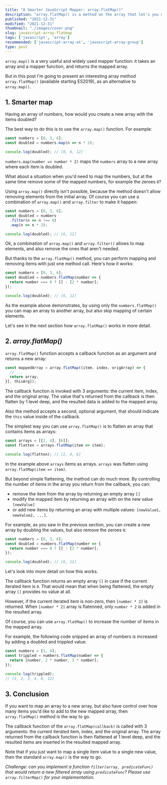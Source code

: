 ```yaml
---
title: "A Smarter JavaScript Mapper: array.flatMap()"
description: "array.flatMap() is a method on the array that let's you map elements a littler smarter."  
published: "2021-12-31"
modified: "2021-12-31"
thumbnail: "./images/cover.png"
slug: javascript-array-flatmap
tags: ['javascript', 'array']
recommended: ['javascript-array-at', 'javascript-array-group']
type: post
---
```


`array.map()` is a very useful and widely used mapper function: it takes an array and a mapper function, and returns the mapped array.  

But in this post I'm going to present an interesting array method `array.flatMap()` (available starting ES2019), as an alternative to `array.map()`.  

## 1. Smarter map

Having an array of numbers, how would you create a new array with the items doubled?  

The best way to do this is to use the `array.map()` function. For example:

```javascript
const numbers = [0, 3, 6];
const doubled = numbers.map(n => n * 2);

console.log(doubled); // [0, 6, 12]
```

`numbers.map(number => number * 2)` maps the `numbers` array to a new array where each item is doubled.  

What about a situation when you'd need to map the numbers, but at the same time remove some of the mapped numbers, for example 
the zeroes `0`?

Using `array.map()` directly isn't possible, because the method doesn't allow removing elements from the initial array. Of course you can use a combination of `array.map()` and `array.filter` to make it happen:

```javascript
const numbers = [0, 3, 6];
const doubled = numbers
  .filter(n => n !== 0)
  .map(n => n * 2);

console.log(doubled); // [6, 12]
```

Ok, a combination of `array.map()` and `array.filter()` allows to map elements, and also remove the ones that aren't needed.  

But thanks to the `array.flatMap()` method, you can perform mapping and removing items with just one method call. Here's how it works:

```javascript
const numbers = [0, 3, 6];
const doubled = numbers.flatMap(number => {
  return number === 0 ? [] : [2 * number];
});

console.log(doubled); // [6, 12]
```

As the example above demonstrates, by using only the `numbers.flatMap()` you can map an array to another array, but also skip mapping of certain elements.  

Let's see in the next section how `array.flatMap()` works in more detail.  

## 2. *array.flatMap()*

`array.flatMap()` function accepts a callback function as an argument and returns a new array:

```javascript
const mappedArray = array.flatMap((item, index, origArray) => {
  // ...
  return array;
}[, thisArg]);
```

The callback function is invoked with 3 arguments: the current item, index, and the original array. The value that's returned from the callback is then flatten by 1 level deep, and the resulted data is added to the mapped array.  

Also the method accepts a second, optional argument, that should indicate the `this` value inside of the callback.  

The simplest way you can use `array.flatMap()` is to flatten an array that contains items as arrays:

```javascript
const arrays = [[2, 4], [6]];
const flatten = arrays.flatMap(item => item);

console.log(flatten); // [2, 4, 6]
```

In the example above `arrays` items as arrays. `arrays` was flatten using `array.flatMap(item => item)`.  

But beyond simple flattening, the method can do much more. By controlling the number of items in the array you return from the callback, you can:

* remove the item from the array by returning an empty array `[]`
* modify the mapped item by returning an array with on the new value `[newValue]`
* or add new items by returning an array with multiple values: `[newValue1, newValue2, ...]`.  

For example, as you saw in the previous section, you can create a new array by doubling the values, but also remove the zeroes `0`:

```javascript
const numbers = [0, 3, 6];
const doubled = numbers.flatMap(number => {
  return number === 0 ? [] : [2 * number];
});

console.log(doubled); // [6, 12]
```

Let's look into more detail on how this works.  

The callback function returns an empty array `[]` in case if the current iterated item is `0`. That would mean that when being flattened, the empty array `[]` provides no value at all.  

However, if the current iterated item is non-zero, then `[number * 2]` is returned. When `[number * 2]` array is flatenned, only `number * 2` is added in the resulted array.  

Of course, you can use `array.flatMap()` to increase the number of items in the mapped array. 

For example, the following code snipped an array of numbers is increased by adding a doubled and trippled value:

```javascript
const numbers = [1, 4];
const trippled = numbers.flatMap(number => {
  return [number, 2 * number, 3 * number];
});

console.log(trippled);
// [1, 2, 3, 4, 8, 12]
```

## 3. Conclusion

If you want to map an array to a new array, but also have control over how many items you'd like to add to the new mapped array, then `array.flatMap()` method is the way to go.  

The callback function of the `array.flatMap(callback)` is called with 3 arguments: the current iterated item, index, and the original array. The array returned from the callback function is then flattened at 1 level deep, and the resulted items are inserted in the resulted mapped array.  

Note that if you just want to map a single item value to a single new value, then the standard `array.map()` is the way to go. 

*Challenge: can you implement a function `filter(array, predicateFunc)` that would return a new filtered array using `predicateFunc`? Please use `array.filterMap()` for your implementation.*